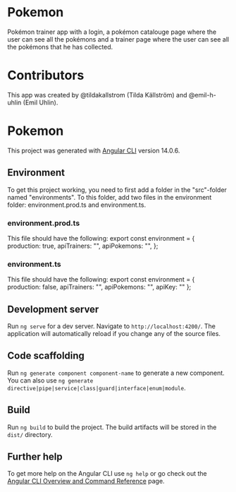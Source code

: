 # Pokemon

Pokémon trainer app with a login, a pokémon catalouge page where the user can see all the pokémons and a trainer page where the user can see all the pokémons that he has collected.

# Contributors

This app was created by @tildakallstrom (Tilda Källström) and @emil-h-uhlin (Emil Uhlin).

# Pokemon

This project was generated with [Angular CLI](https://github.com/angular/angular-cli) version 14.0.6.

## Environment
To get this project working, you need to first add a folder in the "src"-folder named "environments".
To this folder, add two files in the environment folder: environment.prod.ts and environment.ts.

### environment.prod.ts
This file should have the following:
export const environment = {
  production: true,
  apiTrainers: "<link>",
  apiPokemons: "<link>",
};

### environment.ts
This file should have the following:
export const environment = {
  production: false,
  apiTrainers: "<link>",
  apiPokemons: "<link>",
  apiKey: "<key>"
};

## Development server

Run `ng serve` for a dev server. Navigate to `http://localhost:4200/`. The application will automatically reload if you change any of the source files.

## Code scaffolding

Run `ng generate component component-name` to generate a new component. You can also use `ng generate directive|pipe|service|class|guard|interface|enum|module`.

## Build

Run `ng build` to build the project. The build artifacts will be stored in the `dist/` directory.

## Further help

To get more help on the Angular CLI use `ng help` or go check out the [Angular CLI Overview and Command Reference](https://angular.io/cli) page.
